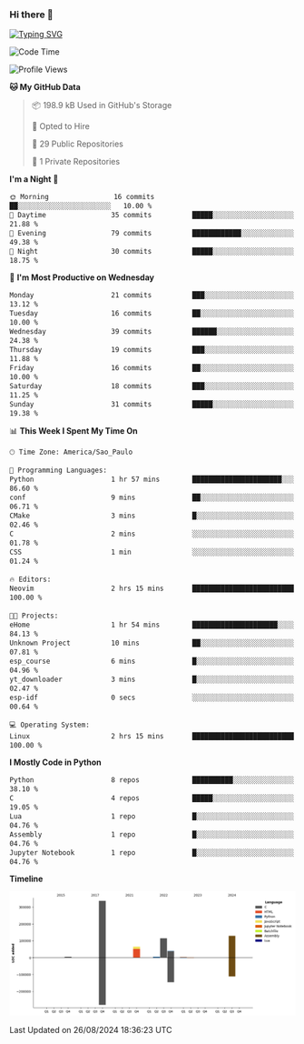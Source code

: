 ### Hi there 👋

<a href="https://git.io/typing-svg"><img src="https://readme-typing-svg.herokuapp.com?font=Fira+Code&duration=2000&pause=100&center=true&vCenter=true&multiline=true&width=720&height=175&lines=Gui's+are+a+lie%2C+they+are+just+front-ends+to+the+shell.;Through+the+shell%2C+I+gain+sudo.;Through+sudo%2C+I+gain+power.;Through+power%2C+I+gain+root.;Through+root%2C+my+chains+are+broken.;uid%3D0+shall+free+me...." alt="Typing SVG" /></a>


<!--START_SECTION:waka-->
![Code Time](http://img.shields.io/badge/Code%20Time-992%20hrs%207%20mins-blue)

![Profile Views](http://img.shields.io/badge/Profile%20Views-0-blue)

**🐱 My GitHub Data** 

> 📦 198.9 kB Used in GitHub's Storage 
 > 
> 💼 Opted to Hire
 > 
> 📜 29 Public Repositories 
 > 
> 🔑 1 Private Repositories 
 > 
**I'm a Night 🦉** 

```text
🌞 Morning                16 commits          ██░░░░░░░░░░░░░░░░░░░░░░░   10.00 % 
🌆 Daytime                35 commits          █████░░░░░░░░░░░░░░░░░░░░   21.88 % 
🌃 Evening                79 commits          ████████████░░░░░░░░░░░░░   49.38 % 
🌙 Night                  30 commits          █████░░░░░░░░░░░░░░░░░░░░   18.75 % 
```
📅 **I'm Most Productive on Wednesday** 

```text
Monday                   21 commits          ███░░░░░░░░░░░░░░░░░░░░░░   13.12 % 
Tuesday                  16 commits          ██░░░░░░░░░░░░░░░░░░░░░░░   10.00 % 
Wednesday                39 commits          ██████░░░░░░░░░░░░░░░░░░░   24.38 % 
Thursday                 19 commits          ███░░░░░░░░░░░░░░░░░░░░░░   11.88 % 
Friday                   16 commits          ██░░░░░░░░░░░░░░░░░░░░░░░   10.00 % 
Saturday                 18 commits          ███░░░░░░░░░░░░░░░░░░░░░░   11.25 % 
Sunday                   31 commits          █████░░░░░░░░░░░░░░░░░░░░   19.38 % 
```


📊 **This Week I Spent My Time On** 

```text
🕑︎ Time Zone: America/Sao_Paulo

💬 Programming Languages: 
Python                   1 hr 57 mins        ██████████████████████░░░   86.60 % 
conf                     9 mins              ██░░░░░░░░░░░░░░░░░░░░░░░   06.71 % 
CMake                    3 mins              █░░░░░░░░░░░░░░░░░░░░░░░░   02.46 % 
C                        2 mins              ░░░░░░░░░░░░░░░░░░░░░░░░░   01.78 % 
CSS                      1 min               ░░░░░░░░░░░░░░░░░░░░░░░░░   01.24 % 

🔥 Editors: 
Neovim                   2 hrs 15 mins       █████████████████████████   100.00 % 

🐱‍💻 Projects: 
eHome                    1 hr 54 mins        █████████████████████░░░░   84.13 % 
Unknown Project          10 mins             ██░░░░░░░░░░░░░░░░░░░░░░░   07.81 % 
esp_course               6 mins              █░░░░░░░░░░░░░░░░░░░░░░░░   04.96 % 
yt_downloader            3 mins              █░░░░░░░░░░░░░░░░░░░░░░░░   02.47 % 
esp-idf                  0 secs              ░░░░░░░░░░░░░░░░░░░░░░░░░   00.64 % 

💻 Operating System: 
Linux                    2 hrs 15 mins       █████████████████████████   100.00 % 
```

**I Mostly Code in Python** 

```text
Python                   8 repos             ██████████░░░░░░░░░░░░░░░   38.10 % 
C                        4 repos             █████░░░░░░░░░░░░░░░░░░░░   19.05 % 
Lua                      1 repo              █░░░░░░░░░░░░░░░░░░░░░░░░   04.76 % 
Assembly                 1 repo              █░░░░░░░░░░░░░░░░░░░░░░░░   04.76 % 
Jupyter Notebook         1 repo              █░░░░░░░░░░░░░░░░░░░░░░░░   04.76 % 
```



**Timeline**

![Lines of Code chart](https://raw.githubusercontent.com/Gedankenn/Gedankenn/main/assets/bar_graph.png)


 Last Updated on 26/08/2024 18:36:23 UTC
<!--END_SECTION:waka-->
